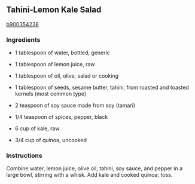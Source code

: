 ## Tahini-Lemon Kale Salad

[b900354238](http://www.myrecipes.com/recipe/tahini-lemon-kale-salad)

### Ingredients

 - 1 tablespoon of water, bottled, generic

 - 1 tablespoon of lemon juice, raw

 - 1 tablespoon of oil, olive, salad or cooking

 - 1 tablespoon of seeds, sesame butter, tahini, from roasted and toasted kernels (most common type)

 - 2 teaspoon of soy sauce made from soy (tamari)

 - 1/4 teaspoon of spices, pepper, black

 - 6 cup of kale, raw

 - 3/4 cup of quinoa, uncooked

### Instructions

Combine water, lemon juice, olive oil, tahini, soy sauce, and pepper in a large bowl, stirring with a whisk. Add kale and cooked quinoa; toss.